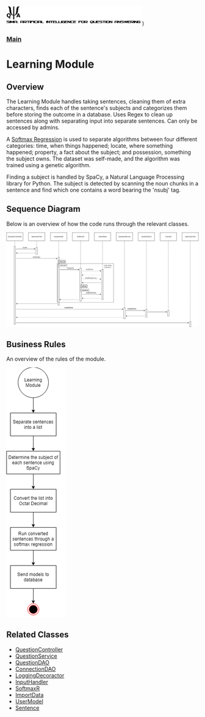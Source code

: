 ![SAI-QA Logo](/Capstone-SAIQA/img/logo.png))
### [Main](/Capstone-SAIQA/README.md)
# Learning Module
## Overview
The Learning Module handles taking sentences, cleaning them of extra characters, finds each of the sentence's subjects and categorizes them before storing the outcome in a database.  Uses Regex to clean up sentences along with separating input into separate sentences.  Can only be accessed by admins.

A [Softmax Regression](https://github.com/mark-mo/docs/blob/master/Capstone-SAIQA/docs/MainAlgorithms.md#softmax-regression) is used to separate algorithms between four different categories: time, when things happened; locate, where something happened; property, a fact about the subject; and possession, something the subject owns.  The dataset was self-made, and the algorithm was trained using a genetic algorithm.

Finding a subject is handled by SpaCy, a Natural Language Processing library for Python.  The subject is detected by scanning the noun chunks in a sentence and find which one contains a word bearing the 'nsubj' tag.

## Sequence Diagram

Below is an overview of how the code runs through the relevant classes.

![Sequence Diagram](/Capstone-SAIQA/img/Learn_Module.png)

## Business Rules

An overview of the rules of the module.

![Business Rules](/Capstone-SAIQA/img/Learn_Rules.png)

## Related Classes
- [QuestionController](https://github.com/mark-mo/docs/blob/master/Capstone-SAIQA/docs/ClassDiagram.md#question-controller)
- [QuestionService](https://github.com/mark-mo/docs/blob/master/Capstone-SAIQA/docs/ClassDiagram.md#services)
- [QuestionDAO](https://github.com/mark-mo/docs/blob/master/Capstone-SAIQA/docs/ClassDiagram.md#dao)
- [ConnectionDAO](https://github.com/mark-mo/docs/blob/master/Capstone-SAIQA/docs/ClassDiagram.md#dao)
- [LoggingDecoractor](https://github.com/mark-mo/docs/blob/master/Capstone-SAIQA/docs/ClassDiagram.md#loggingdecorator)
- [InputHandler](https://github.com/mark-mo/docs/blob/master/Capstone-SAIQA/docs/ClassDiagram.md#inputhandler)
- [SoftmaxR](https://github.com/mark-mo/docs/blob/master/Capstone-SAIQA/docs/ClassDiagram.md#softmaxr)
- [ImportData](https://github.com/mark-mo/docs/blob/master/Capstone-SAIQA/docs/ClassDiagram.md#importdata)
- [UserModel](https://github.com/mark-mo/docs/blob/master/Capstone-SAIQA/docs/ClassDiagram.md#models)
- [Sentence](https://github.com/mark-mo/docs/blob/master/Capstone-SAIQA/docs/ClassDiagram.md#models)
